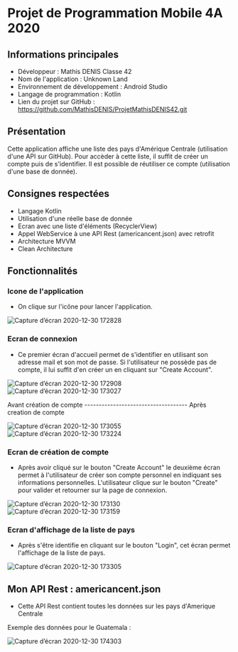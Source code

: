 # Projet de Programmation Mobile 4A 2020

## Informations principales 
- Développeur : Mathis DENIS Classe 42
- Nom de l'application : Unknown Land
- Environnement de développement : Android Studio 
- Langage de programmation : Kotlin
- Lien du projet sur GitHub : https://github.com/MathisDENIS/ProjetMathisDENIS42.git
## Présentation 
Cette application affiche une liste des pays d'Amérique Centrale (utilisation d'une API sur GitHub). Pour accèder à cette liste, il suffit de créer un compte puis de s'identifier. Il est possible de réutiliser ce compte (utilisation d'une base de donnée).
## Consignes respectées
- Langage Kotlin
- Utilisation d'une réelle base de donnée
- Ecran avec une liste d'éléments (RecyclerView)
- Appel WebService à une API Rest (americancent.json) avec retrofit
- Architecture MVVM
- Clean Architecture
## Fonctionnalités
### Icone de l'application
- On clique sur l'icône pour lancer l'application.

![Capture d’écran 2020-12-30 172828](https://user-images.githubusercontent.com/62901279/103367395-431e3d00-4ac5-11eb-88eb-52d4a64d3e91.png)


### Ecran de connexion
- Ce premier écran d'accueil permet de s'identifier en utilisant son adresse mail et son mot de passe. Si l'utilisateur ne possède pas de compte, il lui suffit d'en créer un en cliquant sur "Create Account".

![Capture d’écran 2020-12-30 172908](https://user-images.githubusercontent.com/62901279/103367434-5b8e5780-4ac5-11eb-8075-cdc7783e8fb4.png)
![Capture d’écran 2020-12-30 173027](https://user-images.githubusercontent.com/62901279/103367479-7bbe1680-4ac5-11eb-97ab-9f5e40557b50.png)

Avant création de compte ------------------------------------ Après creation de compte

![Capture d’écran 2020-12-30 173055](https://user-images.githubusercontent.com/62901279/103367494-8a0c3280-4ac5-11eb-84be-14807d559bc9.png)
![Capture d’écran 2020-12-30 173224](https://user-images.githubusercontent.com/62901279/103367592-cf306480-4ac5-11eb-8eb1-e998e3a2b51b.png)


### Ecran de création de compte
- Après avoir cliqué sur le bouton "Create Account" le deuxième écran permet à l'utilisateur de créer son compte personnel en indiquant ses informations personnelles. L'utilisateur clique sur le bouton "Create" pour valider et retourner sur la page de connexion.

![Capture d’écran 2020-12-30 173130](https://user-images.githubusercontent.com/62901279/103367520-9c866c00-4ac5-11eb-887b-13f43be1303f.png)
![Capture d’écran 2020-12-30 173159](https://user-images.githubusercontent.com/62901279/103367566-bb84fe00-4ac5-11eb-98b9-34541cf8375e.png)

### Ecran d'affichage de la liste de pays 
- Après s'être identifie en cliquant sur le bouton "Login", cet écran permet l'affichage de la liste de pays.

![Capture d’écran 2020-12-30 173305](https://user-images.githubusercontent.com/62901279/103367614-dd7e8080-4ac5-11eb-823b-d7cab564abcb.png)

## Mon API Rest : americancent.json
- Cette API Rest contient toutes les données sur les pays d'Amerique Centrale

Exemple des données pour le Guatemala :

![Capture d’écran 2020-12-30 174303](https://user-images.githubusercontent.com/62901279/103367929-91800b80-4ac6-11eb-9cf9-e44cf197ad12.png)


